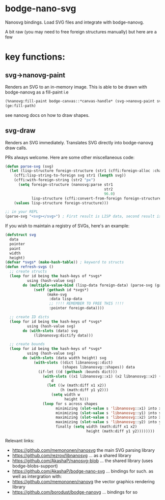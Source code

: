 # bodge-nano-svg
Nanosvg bindings. Load SVG files and integrate with bodge-nanovg.

A bit raw (you may need to free foreign structures manually) but here are a few 

# key functions:

## svg->nanovg-paint
Renders an SVG to an in-memory image. This is able to be drawn with bodge-nanovg as a fill-paint
i.e 
```lisp
(%nanovg:fill-paint bodge-canvas::*canvas-handle* (svg->nanovg-paint svg))
(ge:fill-path)
```
see nanovg docs on how to draw shapes.

## svg-draw
Renders an SVG immediately. Translates SVG directly into bodge-nanovg draw calls.

 

PRs always welcome. Here are some other miscellaneous code:
```lisp
(defun parse-svg (svg) 
  (let (lisp-structure foreign-structure (str1 (cffi:foreign-alloc :char :count (length svg))))
    (cffi:lisp-string-to-foreign svg str1 (length svg))
    (cffi:with-foreign-string (str2 "px")
      (setq foreign-structure (nanosvg:parse str1
                                             str2
                                             96.0)
            lisp-structure (cffi:convert-from-foreign foreign-structure '(:struct nanosvg::image))))
    (values lisp-structure foreign-structure)))

;; in your REPL
(parse-svg "<svg></svg>") ; First result is LISP data, second result is foreign data
```

If you wish to maintain a registry of SVGs, here's an example:

```lisp
(defstruct svg
  data
  pointer
  paint
  width
  height)
(defvar *svgs* (make-hash-table)) ; keyword to structs
(defun refresh-svgs ()
  ;; create structs
  (loop for id being the hash-keys of *svgs* 
          using (hash-value svg)
        do (multiple-value-bind (lisp-data foreign-data) (parse-svg (gamekit:resource-by-id id))
             (setf (gethash id *svgs*)
                   (make-svg
                    :data lisp-data                             
                    ;; !!!! REMEMBER TO FREE THIS !!!!
                    :pointer foreign-data))))

  ;; create ID dicts
  (loop for id being the hash-keys of *svgs* 
          using (hash-value svg)
        do (with-slots (data) svg
             (libnanosvg:dictify data)))

  ;; create bounds
  (loop for id being the hash-keys of *svgs* 
          using (hash-value svg)
        do (with-slots (data width height) svg
             (with-slots ((dict libnanosvg::dict)
                          (shapes libnanosvg::shapes)) data
               (if-let ((d (gethash :bounds dict)))
                 (with-slots ((x1 libnanosvg::x1) (x2 libnanosvg::x2) (y1 libnanosvg::y1) (y2 libnanosvg::y2))
                     d
                   (let ((w (math:diff x1 x2))
                         (h (math:diff y1 y2)))
                     (setq width w
                           height h)))
                 (loop for s across shapes
                       minimizing (slot-value s 'libnanosvg::x1) into x1 
                       minimizing (slot-value s 'libnanosvg::y1) into y1 
                       maximizing (slot-value s 'libnanosvg::x2) into x2 
                       maximizing (slot-value s 'libnanosvg::y2) into y2
                       finally (setq width (math:diff x1 x2)
                                     height (math:diff y1 y2))))))))
```

Relevant links:
- https://github.com/memononen/nanosvg the main SVG parsing library
- https://github.com/rezrov/libnanosvg ... as a shared library
- https://github.com/AkashaP/nanosvg-blob ... the shared library (uses bodge-blobs-support)
- https://github.com/AkashaP/bodge-nano-svg ... bindings for such. as well as intergration with:
- https://github.com/memononen/nanovg the vector graphics rendering library
- https://github.com/borodust/bodge-nanovg ... bindings for so
